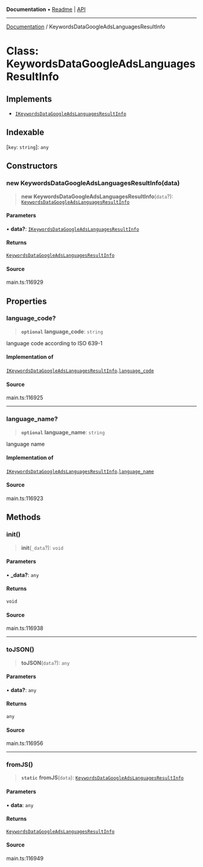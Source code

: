 **Documentation** • [Readme](../README.md) \| [API](../globals.md)

***

[Documentation](../README.md) / KeywordsDataGoogleAdsLanguagesResultInfo

# Class: KeywordsDataGoogleAdsLanguagesResultInfo

## Implements

- [`IKeywordsDataGoogleAdsLanguagesResultInfo`](../interfaces/IKeywordsDataGoogleAdsLanguagesResultInfo.md)

## Indexable

 \[`key`: `string`\]: `any`

## Constructors

### new KeywordsDataGoogleAdsLanguagesResultInfo(data)

> **new KeywordsDataGoogleAdsLanguagesResultInfo**(`data`?): [`KeywordsDataGoogleAdsLanguagesResultInfo`](KeywordsDataGoogleAdsLanguagesResultInfo.md)

#### Parameters

• **data?**: [`IKeywordsDataGoogleAdsLanguagesResultInfo`](../interfaces/IKeywordsDataGoogleAdsLanguagesResultInfo.md)

#### Returns

[`KeywordsDataGoogleAdsLanguagesResultInfo`](KeywordsDataGoogleAdsLanguagesResultInfo.md)

#### Source

main.ts:116929

## Properties

### language\_code?

> **`optional`** **language\_code**: `string`

language code according to ISO 639-1

#### Implementation of

[`IKeywordsDataGoogleAdsLanguagesResultInfo`](../interfaces/IKeywordsDataGoogleAdsLanguagesResultInfo.md).[`language_code`](../interfaces/IKeywordsDataGoogleAdsLanguagesResultInfo.md#language_code)

#### Source

main.ts:116925

***

### language\_name?

> **`optional`** **language\_name**: `string`

language name

#### Implementation of

[`IKeywordsDataGoogleAdsLanguagesResultInfo`](../interfaces/IKeywordsDataGoogleAdsLanguagesResultInfo.md).[`language_name`](../interfaces/IKeywordsDataGoogleAdsLanguagesResultInfo.md#language_name)

#### Source

main.ts:116923

## Methods

### init()

> **init**(`_data`?): `void`

#### Parameters

• **\_data?**: `any`

#### Returns

`void`

#### Source

main.ts:116938

***

### toJSON()

> **toJSON**(`data`?): `any`

#### Parameters

• **data?**: `any`

#### Returns

`any`

#### Source

main.ts:116956

***

### fromJS()

> **`static`** **fromJS**(`data`): [`KeywordsDataGoogleAdsLanguagesResultInfo`](KeywordsDataGoogleAdsLanguagesResultInfo.md)

#### Parameters

• **data**: `any`

#### Returns

[`KeywordsDataGoogleAdsLanguagesResultInfo`](KeywordsDataGoogleAdsLanguagesResultInfo.md)

#### Source

main.ts:116949
